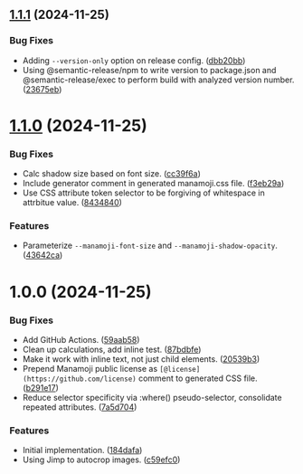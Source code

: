 ## [1.1.1](https://github.com/jimbojw/manamoji-css/compare/v1.1.0...v1.1.1) (2024-11-25)


### Bug Fixes

* Adding `--version-only` option on release config. ([dbb20bb](https://github.com/jimbojw/manamoji-css/commit/dbb20bb56083c1afc9a21dc458cbca8da73577df))
* Using @semantic-release/npm to write version to package.json and @semantic-release/exec to perform build with analyzed version number. ([23675eb](https://github.com/jimbojw/manamoji-css/commit/23675ebd9a0e871b58c326e08f70ddc8e97fc9a8))

# [1.1.0](https://github.com/jimbojw/manamoji-css/compare/v1.0.0...v1.1.0) (2024-11-25)


### Bug Fixes

* Calc shadow size based on font size. ([cc39f6a](https://github.com/jimbojw/manamoji-css/commit/cc39f6ada7c76d774a030f0db5aa26e964268cc0))
* Include generator comment in generated manamoji.css file. ([f3eb29a](https://github.com/jimbojw/manamoji-css/commit/f3eb29a1b20152f5889770e242e5306d8352b823))
* Use CSS attribute token selector to be forgiving of whitespace in attrbitue value. ([8434840](https://github.com/jimbojw/manamoji-css/commit/8434840accedbece9a1a57cbb832723eec5e3105))


### Features

* Parameterize `--manamoji-font-size` and `--manamoji-shadow-opacity`. ([43642ca](https://github.com/jimbojw/manamoji-css/commit/43642ca289f1cf0ccf5329191b60b6b1bfb1e000))

# 1.0.0 (2024-11-25)


### Bug Fixes

* Add GitHub Actions. ([59aab58](https://github.com/jimbojw/manamoji-css/commit/59aab5886f1f50bcdcabf743da65d951e92ff303))
* Clean up calculations, add inline test. ([87bdbfe](https://github.com/jimbojw/manamoji-css/commit/87bdbfe1bf66453066247a60cdd0ae057dd86e31))
* Make it work with inline text, not just child elements. ([20539b3](https://github.com/jimbojw/manamoji-css/commit/20539b32dc85e2c76e95bc24d277121bc17536df))
* Prepend Manamoji public license as `[@license](https://github.com/license)` comment to generated CSS file. ([b291e17](https://github.com/jimbojw/manamoji-css/commit/b291e170ac1713db6f936798211e79074da851bf))
* Reduce selector specificity via :where() pseudo-selector, consolidate repeated attributes. ([7a5d704](https://github.com/jimbojw/manamoji-css/commit/7a5d7047cdcc64e8df36a2cedc3748122dff4c07))


### Features

* Initial implementation. ([184dafa](https://github.com/jimbojw/manamoji-css/commit/184dafa71e39d898e548c3ad8b90e915c5f95b55))
* Using Jimp to autocrop images. ([c59efc0](https://github.com/jimbojw/manamoji-css/commit/c59efc02f270b31b5754b58ff899d20d52d7da27))
